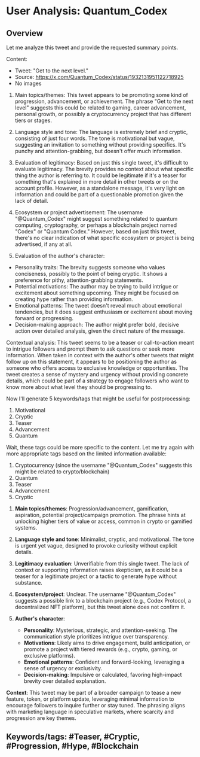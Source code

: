 # User Analysis: Quantum_Codex

## Overview

<think>
Let me analyze this tweet and provide the requested summary points.

Content:
- Tweet: "Get to the next level."
- Source: https://x.com/Quantum_Codex/status/1932131951122718925
- No images

1. Main topics/themes:
This tweet appears to be promoting some kind of progression, advancement, or achievement. The phrase "Get to the next level" suggests this could be related to gaming, career advancement, personal growth, or possibly a cryptocurrency project that has different tiers or stages.

2. Language style and tone:
The language is extremely brief and cryptic, consisting of just four words. The tone is motivational but vague, suggesting an invitation to something without providing specifics. It's punchy and attention-grabbing, but doesn't offer much information.

3. Evaluation of legitimacy:
Based on just this single tweet, it's difficult to evaluate legitimacy. The brevity provides no context about what specific thing the author is referring to. It could be legitimate if it's a teaser for something that's explained in more detail in other tweets or on the account profile. However, as a standalone message, it's very light on information and could be part of a questionable promotion given the lack of detail.

4. Ecosystem or project advertisement:
The username "@Quantum_Codex" might suggest something related to quantum computing, cryptography, or perhaps a blockchain project named "Codex" or "Quantum Codex." However, based on just this tweet, there's no clear indication of what specific ecosystem or project is being advertised, if any at all.

5. Evaluation of the author's character:
- Personality traits: The brevity suggests someone who values conciseness, possibly to the point of being cryptic. It shows a preference for pithy, attention-grabbing statements.
- Potential motivations: The author may be trying to build intrigue or excitement about something upcoming. They might be focused on creating hype rather than providing information.
- Emotional patterns: The tweet doesn't reveal much about emotional tendencies, but it does suggest enthusiasm or excitement about moving forward or progressing.
- Decision-making approach: The author might prefer bold, decisive action over detailed analysis, given the direct nature of the message.

Contextual analysis:
This tweet seems to be a teaser or call-to-action meant to intrigue followers and prompt them to ask questions or seek more information. When taken in context with the author's other tweets that might follow up on this statement, it appears to be positioning the author as someone who offers access to exclusive knowledge or opportunities. The tweet creates a sense of mystery and urgency without providing concrete details, which could be part of a strategy to engage followers who want to know more about what level they should be progressing to.

Now I'll generate 5 keywords/tags that might be useful for postprocessing:
1. Motivational
2. Cryptic
3. Teaser
4. Advancement
5. Quantum

Wait, these tags could be more specific to the content. Let me try again with more appropriate tags based on the limited information available:
1. Cryptocurrency (since the username "@Quantum_Codex" suggests this might be related to crypto/blockchain)
2. Quantum
3. Teaser
4. Advancement
5. Cryptic
</think>

1. **Main topics/themes**: Progression/advancement, gamification, aspiration, potential project/campaign promotion. The phrase hints at unlocking higher tiers of value or access, common in crypto or gamified systems.

2. **Language style and tone**: Minimalist, cryptic, and motivational. The tone is urgent yet vague, designed to provoke curiosity without explicit details.

3. **Legitimacy evaluation**: Unverifiable from this single tweet. The lack of context or supporting information raises skepticism, as it could be a teaser for a legitimate project or a tactic to generate hype without substance.

4. **Ecosystem/project**: Unclear. The username "@Quantum_Codex" suggests a possible link to a blockchain project (e.g., Codex Protocol, a decentralized NFT platform), but this tweet alone does not confirm it.

5. **Author's character**:
   - **Personality**: Mysterious, strategic, and attention-seeking. The communication style prioritizes intrigue over transparency.
   - **Motivations**: Likely aims to drive engagement, build anticipation, or promote a project with tiered rewards (e.g., crypto, gaming, or exclusive platforms).
   - **Emotional patterns**: Confident and forward-looking, leveraging a sense of urgency or exclusivity.
   - **Decision-making**: Impulsive or calculated, favoring high-impact brevity over detailed explanation.

**Context**: This tweet may be part of a broader campaign to tease a new feature, token, or platform update, leveraging minimal information to encourage followers to inquire further or stay tuned. The phrasing aligns with marketing language in speculative markets, where scarcity and progression are key themes.

**Keywords/tags**: #Teaser, #Cryptic, #Progression, #Hype, #Blockchain
---
